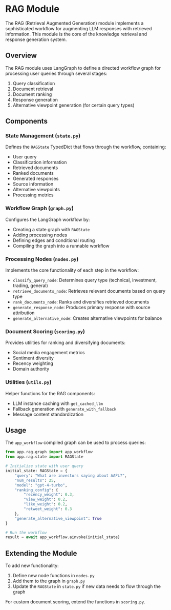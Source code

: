 # RAG Module

The RAG (Retrieval Augmented Generation) module implements a sophisticated workflow for augmenting LLM responses with retrieved information. This module is the core of the knowledge retrieval and response generation system.

## Overview

The RAG module uses LangGraph to define a directed workflow graph for processing user queries through several stages:
1. Query classification
2. Document retrieval
3. Document ranking
4. Response generation
5. Alternative viewpoint generation (for certain query types)

## Components

### State Management (`state.py`)

Defines the `RAGState` TypedDict that flows through the workflow, containing:
- User query
- Classification information
- Retrieved documents
- Ranked documents
- Generated responses
- Source information
- Alternative viewpoints
- Processing metrics

### Workflow Graph (`graph.py`)

Configures the LangGraph workflow by:
- Creating a state graph with `RAGState`
- Adding processing nodes
- Defining edges and conditional routing
- Compiling the graph into a runnable workflow

### Processing Nodes (`nodes.py`)

Implements the core functionality of each step in the workflow:
- `classify_query_node`: Determines query type (technical, investment, trading, general)
- `retrieve_documents_node`: Retrieves relevant documents based on query type
- `rank_documents_node`: Ranks and diversifies retrieved documents
- `generate_response_node`: Produces primary response with source attribution
- `generate_alternative_node`: Creates alternative viewpoints for balance

### Document Scoring (`scoring.py`)

Provides utilities for ranking and diversifying documents:
- Social media engagement metrics
- Sentiment diversity
- Recency weighting
- Domain authority

### Utilities (`utils.py`)

Helper functions for the RAG components:
- LLM instance caching with `get_cached_llm`
- Fallback generation with `generate_with_fallback`
- Message content standardization

## Usage

The `app_workflow` compiled graph can be used to process queries:

```python
from app.rag.graph import app_workflow
from app.rag.state import RAGState

# Initialize state with user query
initial_state: RAGState = {
    "query": "What are investors saying about AAPL?",
    "num_results": 25,
    "model": "gpt-4-turbo",
    "ranking_config": {
        "recency_weight": 0.3,
        "view_weight": 0.2,
        "like_weight": 0.2,
        "retweet_weight": 0.3
    },
    "generate_alternative_viewpoint": True
}

# Run the workflow
result = await app_workflow.ainvoke(initial_state)
```

## Extending the Module

To add new functionality:
1. Define new node functions in `nodes.py`
2. Add them to the graph in `graph.py`
3. Update the `RAGState` in `state.py` if new data needs to flow through the graph

For custom document scoring, extend the functions in `scoring.py`.
